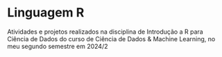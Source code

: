 # Linguagem R
Atividades e projetos realizados na disciplina de Introdução a R para Ciência de Dados do curso de Ciência de Dados & Machine Learning, no meu segundo semestre em 2024/2
